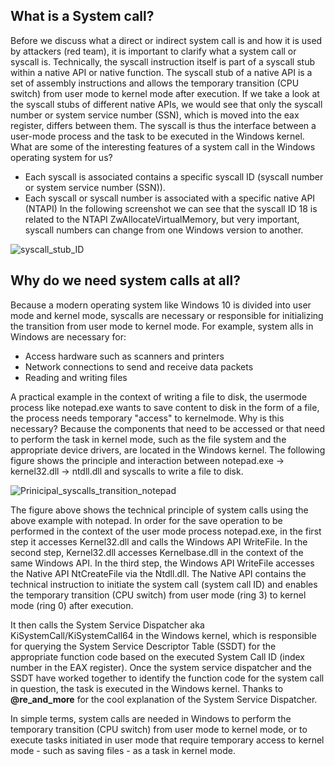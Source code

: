 ## What is a System call?
Before we discuss what a direct or indirect system call is and how it is used by attackers (red team), it is important to clarify what a system call or syscall is. Technically, the syscall instruction itself is part of a syscall stub within a native API or native function. The syscall stub of a native API is a set of assembly instructions and allows the temporary transition (CPU switch) from user mode to kernel mode after execution. If we take a look at the syscall stubs of different native APIs, we would see that only the syscall number or system service number (SSN), which is moved into the eax register, differs between them. The syscall is thus the interface between a user-mode process and the task to be executed in the Windows kernel. What are some of the interesting features of a system call in the Windows operating system for us?
- Each syscall is associated contains a specific syscall ID (syscall number or system service number (SSN)).
- Each syscall or syscall number is associated with a specific native API (NTAPI)
In the following screenshot we can see that the syscall ID 18 is related to the NTAPI ZwAllocateVirtualMemory, but very important, syscall numbers can change from one Windows version to another. 

![syscall_stub_ID](https://github.com/VirtualAlllocEx/DEFCON-31-Workshop-Syscalls/assets/50073731/6d1a82b9-99be-40e4-9c81-d4919da8bbd7)


## Why do we need system calls at all?
Because a modern operating system like Windows 10 is divided into user mode and kernel mode, syscalls are necessary or responsible for initializing the transition from user mode to kernel mode. For example, system alls in Windows are necessary for:
- Access hardware such as scanners and printers 
- Network connections to send and receive data packets
- Reading and writing files

A practical example in the context of writing a file to disk, the usermode process like notepad.exe wants to save content to disk in the form of a file, the process needs temporary "access" to kernelmode. Why is this necessary? Because the components that need to be accessed or that need to perform the task in kernel mode, such as the file system and the appropriate device drivers, are located in the Windows kernel. The following figure shows the principle and interaction between notepad.exe -> kernel32.dll -> ntdll.dll and syscalls to write a file to disk.

![Prinicipal_syscalls_transition_notepad](https://github.com/VirtualAlllocEx/DEFCON-31-Workshop-Syscalls/assets/50073731/78da40aa-1ac5-4b59-b1ab-951ea9bbd481)


The figure above shows the technical principle of system calls using the above example with notepad. In order for the save operation to be performed in the context of the user mode process notepad.exe, in the first step it accesses Kernel32.dll and calls the Windows API WriteFile. In the second step, Kernel32.dll accesses Kernelbase.dll in the context of the same Windows API. In the third step, the Windows API WriteFile accesses the Native API NtCreateFile via the Ntdll.dll. The Native API contains the technical instruction to initiate the system call (system call ID) and enables the temporary transition (CPU switch) from user mode (ring 3) to kernel mode (ring 0) after execution.

It then calls the System Service Dispatcher aka KiSystemCall/KiSystemCall64 in the Windows kernel, which is responsible for querying the System Service Descriptor Table (SSDT) for the appropriate function code based on the executed System Call ID (index number in the EAX register). Once the system service dispatcher and the SSDT have worked together to identify the function code for the system call in question, the task is executed in the Windows kernel. Thanks to **@re_and_more** for the cool explanation of the System Service Dispatcher.

In simple terms, system calls are needed in Windows to perform the temporary transition (CPU switch) from user mode to kernel mode, or to execute tasks initiated in user mode that require temporary access to kernel mode - such as saving files - as a task in kernel mode.
